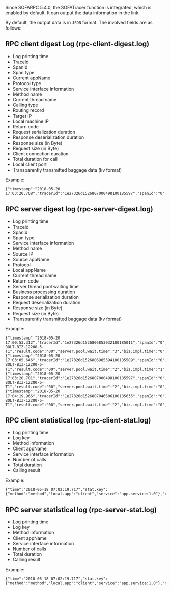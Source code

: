 Since SOFARPC 5.4.0, the SOFATracer function is integrated, which is enabled by default. It can output the data information in the link.

By default, the output data is in `JSON` format. The involved fields are as follows:

## RPC client digest Log (rpc-client-digest.log)

* Log printing time
* TraceId
* SpanId
* Span type
* Current appName
* Protocol type
* Service interface information
* Method name
* Current thread name
* Calling type
* Routing record
* Target IP
* Local machine IP
* Return code
* Request serialization duration
* Response deserialization duration
* Response size (in Byte)
* Request size (in Byte)
* Client connection duration
* Total duration for call
* Local client port
* Transparently transmitted baggage data (kv format)

Example:

```
{"timestamp":"2018-05-20 17:03:20.708","tracerId":"1e27326d1526807000498100185597","spanId":"0","span.kind":"client","local.app":"SOFATracerRPC","protocol":"bolt","service":"com.alipay.sofa.tracer.examples.sofarpc.direct.DirectService:1.0","method":"sayDirect","current.thread.name":"main","invoke.type":"sync","router.record":"DIRECT","remote.ip":"127.0.0.1:12200","local.client.ip":"127.0.0.1","result.code":"00","req.serialize.time":"33","resp.deserialize.time":"39","resp.size":"170","req.size":"582","client.conn.time":"0","client.elapse.time":"155","local.client.port":"59774","baggage":""}
```


## RPC server digest log (rpc-server-digest.log)

* Log printing time
* TraceId
* SpanId
* Span type
* Service interface information
* Method name
* Source IP
* Source appName
* Protocol
* Local appName
* Current thread name
* Return code
* Server thread pool waiting time
* Business processing duration
* Response serialization duration
* Request deserialization duration
* Response size (in Byte)
* Request size (in Byte)
* Transparently transmitted baggage data (kv format)

Example:

```
{"timestamp":"2018-05-20 17:00:53.312","tracerId":"1e27326d1526806853032100185011","spanId":"0","span.kind":"server","service":"com.alipay.sofa.tracer.examples.sofarpc.direct.DirectService:1.0","method":"sayDirect","remote.ip":"127.0.0.1","remote.app":"SOFATracerRPC","protocol":"bolt","local.app":"SOFATracerRPC","current.thread.name":"SOFA-BOLT-BIZ-12200-5-T1","result.code":"00","server.pool.wait.time":"3","biz.impl.time":"0","resp.serialize.time":"4","req.deserialize.time":"38","resp.size":"170","req.size":"582","baggage":"",{"timestamp":"2018-05-20 17:03:05.646","tracerId":"1e27326d1526806985394100185589","spanId":"0","span.kind":"server","service":"com.alipay.sofa.tracer.examples.sofarpc.direct.DirectService:1.0","method":"sayDirect","remote.ip":"127.0.0.1","remote.app":"SOFATracerRPC","protocol":"bolt","local.app":"SOFATracerRPC","current.thread.name":"SOFA-BOLT-BIZ-12200-5-T1","result.code":"00","server.pool.wait.time":"2","biz.impl.time":"1","resp.serialize.time":"1","req.deserialize.time":"6","resp.size":"170","req.size":"582","baggage":"",{"timestamp":"2018-05-20 17:03:20.701","tracerId":"1e27326d1526807000498100185597","spanId":"0","span.kind":"server","service":"com.alipay.sofa.tracer.examples.sofarpc.direct.DirectService:1.0","method":"sayDirect","remote.ip":"127.0.0.1","remote.app":"SOFATracerRPC","protocol":"bolt","local.app":"SOFATracerRPC","current.thread.name":"SOFA-BOLT-BIZ-12200-5-T1","result.code":"00","server.pool.wait.time":"2","biz.impl.time":"0","resp.serialize.time":"1","req.deserialize.time":"4","resp.size":"170","req.size":"582","baggage":"",{"timestamp":"2018-05-20 17:04:19.966","tracerId":"1e27326d1526807046606100185635","spanId":"0","span.kind":"server","service":"com.alipay.sofa.tracer.examples.sofarpc.direct.DirectService:1.0","method":"sayDirect","remote.ip":"127.0.0.1","remote.app":"SOFATracerRPC","protocol":"bolt","local.app":"SOFATracerRPC","current.thread.name":"SOFA-BOLT-BIZ-12200-5-T1","result.code":"00","server.pool.wait.time":"2","biz.impl.time":"0","resp.serialize.time":"1","req.deserialize.time":"4","resp.size":"170","req.size":"582","baggage":""}
```

## RPC client statistical log (rpc-client-stat.log)

* Log printing time
* Log key
* Method information
* Client appName
* Service interface information
* Number of calls
* Total duration
* Calling result

Example:

```
{"time":"2018-05-18 07:02:19.717","stat.key":{"method":"method","local.app":"client","service":"app.service:1.0"},"count":10,"total.cost.milliseconds":17,"success":"Y"}
```



## RPC server statistical log (rpc-server-stat.log)

* Log printing time
* Log key
* Method information
* Client appName
* Service interface information
* Number of calls
* Total duration
* Calling result

Example:

```
{"time":"2018-05-18 07:02:19.717","stat.key":{"method":"method","local.app":"client","service":"app.service:1.0"},"count":10,"total.cost.milliseconds":17,"success":"Y"}
```